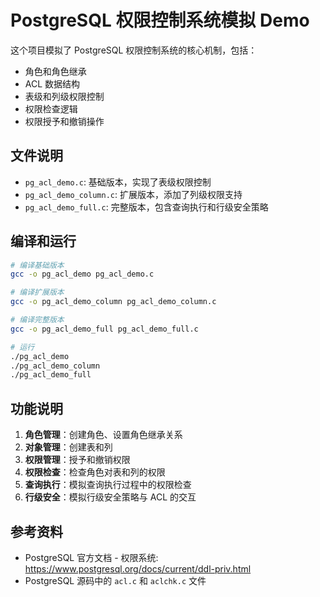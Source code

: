 # PostgreSQL 权限控制系统模拟 Demo

这个项目模拟了 PostgreSQL 权限控制系统的核心机制，包括：

- 角色和角色继承
- ACL 数据结构
- 表级和列级权限控制
- 权限检查逻辑
- 权限授予和撤销操作

## 文件说明

- `pg_acl_demo.c`: 基础版本，实现了表级权限控制
- `pg_acl_demo_column.c`: 扩展版本，添加了列级权限支持
- `pg_acl_demo_full.c`: 完整版本，包含查询执行和行级安全策略

## 编译和运行

```bash
# 编译基础版本
gcc -o pg_acl_demo pg_acl_demo.c

# 编译扩展版本
gcc -o pg_acl_demo_column pg_acl_demo_column.c

# 编译完整版本
gcc -o pg_acl_demo_full pg_acl_demo_full.c

# 运行
./pg_acl_demo
./pg_acl_demo_column
./pg_acl_demo_full
```

## 功能说明

1. **角色管理**：创建角色、设置角色继承关系
2. **对象管理**：创建表和列
3. **权限管理**：授予和撤销权限
4. **权限检查**：检查角色对表和列的权限
5. **查询执行**：模拟查询执行过程中的权限检查
6. **行级安全**：模拟行级安全策略与 ACL 的交互

## 参考资料

- PostgreSQL 官方文档 - 权限系统: https://www.postgresql.org/docs/current/ddl-priv.html
- PostgreSQL 源码中的 `acl.c` 和 `aclchk.c` 文件
